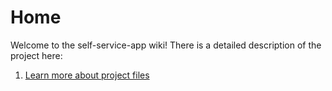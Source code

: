 # Home

Welcome to the self-service-app wiki! There is a detailed description of the project here:


1. [Learn more about project files]()
